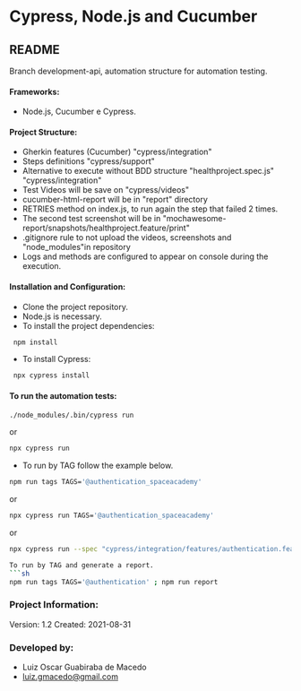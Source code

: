 # Cypress, Node.js and Cucumber 

## README 
Branch development-api, automation structure for automation testing.

#### Frameworks: 
- Node.js, Cucumber e Cypress.

#### Project Structure:
- Gherkin features (Cucumber) "cypress/integration"
- Steps definitions "cypress/support"
- Alternative to execute without BDD structure "healthproject.spec.js" "cypress/integration"
- Test Videos will be save on "cypress/videos"
- cucumber-html-report will be in "report" directory
- RETRIES method on index.js, to run again the step that failed 2 times.
- The second test screenshot will be in "mochawesome-report/snapshots/healthproject.feature/print"
- .gitignore rule to not upload the videos, screenshots and "node_modules"in repository
- Logs and methods are configured to appear on console during the execution.


#### Installation and Configuration: 
- Clone the project repository.
- Node.js is necessary.
- To install the project dependencies:
```sh
 npm install
```

- To install Cypress:
```sh
 npx cypress install
 ```


#### To run the automation tests:
```sh
./node_modules/.bin/cypress run
```
or 
```sh
npx cypress run
```

- To run by TAG follow the example below.
```sh
npm run tags TAGS='@authentication_spaceacademy'
```
or
```sh
npx cypress run TAGS='@authentication_spaceacademy'
```
or
```sh
npx cypress run --spec "cypress/integration/features/authentication.feature"

To run by TAG and generate a report.
```sh
npm run tags TAGS='@authentication' ; npm run report 
```

### Project Information:
Version: 1.2
Created: 2021-08-31

### Developed by:
- Luiz Oscar Guabiraba de Macedo
- luiz.gmacedo@gmail.com
